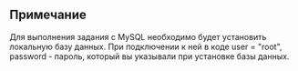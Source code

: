 ## Примечание
Для выполнения задания с MySQL необходимо будет установить локальную базу данных. При подключении к ней в коде user = "root", password - пароль, который вы указывали при установке базы данных.
